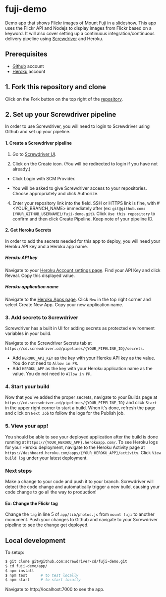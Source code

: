 # fuji-demo

Demo app that shows Flickr images of Mount Fuji in a slideshow. This app uses the Flickr API and Nodejs to display images from Flickr based on a keyword. It will also cover setting up a continuous integration/continuous delivery pipeline using [Screwdriver](https://screwdriver.cd) and Heroku.

## Prerequisites
- [Github](https://github.com) account
- [Heroku](https://www.heroku.com) account

## 1. Fork this repository and clone
Click on the Fork button on the top right of the [repository](https://github.com/screwdriver-cd/fuji-demo).

## 2. Set up your Screwdriver pipeline
In order to use Screwdriver, you will need to login to Screwdriver using Github and set up your pipeline.

#### 1. Create a Screwdriver pipeline

1. Go to [Screwdriver UI](https://cd.screwdriver.cd).

2. Click on the Create icon. (You will be redirected to login if you have not already.)

  - Click Login with SCM Provider.

  - You will be asked to give Screwdriver access to your repositories. Choose appropriately and click Authorize.

4. Enter your repository link into the field. SSH or HTTPS link is fine, with #<YOUR_BRANCH_NAME> immediately after (ex: `git@github.com:{YOUR_GITHUB_USERNAME}/fuji-demo.git`). Click `Use this repository` to confirm and then click Create Pipeline. Keep note of your pipeline ID.

#### 2. Get Heroku Secrets
In order to add the secrets needed for this app to deploy, you will need your Heroku API key and a Heroku app name.

##### Heroku API key
Navigate to your [Heroku Account settings page](https://dashboard.heroku.com/account). Find your API Key and click Reveal. Copy this displayed value.

##### Heroku application name
Navigate to the [Heroku Apps page](https://dashboard.heroku.com/apps). Click `New` in the top right corner and select Create New App. Copy your new application name.

### 3. Add secrets to Screwdriver
Screwdriver has a built in UI for adding secrets as protected environment variables in your build.

Navigate to the Screwdriver Secrets tab at `https://cd.screwdriver.cd/pipelines/{YOUR_PIPELINE_ID}/secrets`.
- Add `HEROKU_API_KEY` as the key with your Heroku API key as the value. You do not need to `Allow in PR`.
- Add `HEROKU_APP` as the key with your Heroku application name as the value. You do not need to `Allow in PR`.

### 4. Start your build
Now that you've added the proper secrets, navigate to your Builds page at `https://cd.screwdriver.cd/pipelines/{YOUR_PIPELINE_ID}` and click `Start` in the upper right corner to start a build. When it's done, refresh the page and click on `Next Job` to follow the logs for the Publish job.

### 5. View your app!
You should be able to see your deployed application after the build is done running at `https://{YOUR_HEROKU_APP}.herokuapp.com/`. To see Heroku logs for your Heroku deployment, navigate to the Heroku Activity page at `https://dashboard.heroku.com/apps/{YOUR_HEROKU_APP}/activity`. Click `View build log` under your latest deployment.

### Next steps
Make a change to your code and push it to your branch. Screwdriver will detect the code change and automatically trigger a new build, causing your code change to go all the way to production!

#### Ex: Change the Flickr tag
Change the `tag` in line 5 of `app/lib/photos.js` from `mount fuji` to another monument. Push your changes to Github and navigate to your Screwdriver pipeline to see the change get deployed.

## Local development
To setup:
```bash
$ git clone git@github.com:screwdriver-cd/fuji-demo.git
$ cd fuji-demo/app/
$ npm install
$ npm test      # to test locally
$ npm start     # to start locally
```
Navigate to http://localhost:7000 to see the app.